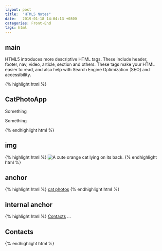 ```yaml
---
layout: post
title:  "HTML5 Notes"
date:   2019-01-18 14:04:13 +0800
categories: Front-End
tags: html
---
```


## main

HTML5 introduces more descriptive HTML tags. These include header, footer, nav, video, article, section and others.
These tags make your HTML easier to read, and also help with Search Engine Optimization (SEO) and accessibility.

{% highlight html %}
<h2>CatPhotoApp</h2>
<main>
<p>Something</p>

<p>Something
</main>
{% endhighlight html %}

## img
{% highlight html %}
<img src="https://bit.ly/fcc-relaxing-cat" alt="A cute orange cat lying on its back.">
{% endhighlight html %}

## anchor
{% highlight html %}
<a href="http://freecatphotoapp.com">cat photos</a>
{% endhighlight html %}
  
 ## internal anchor
 {% highlight html %}
 <a href="#contacts-header">Contacts</a>
 ...
 <h2 id="contacts-header">Contacts</h2>
 {% endhighlight html %}
